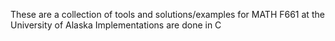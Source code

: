 These are a collection of tools and solutions/examples for MATH F661 at the University of Alaska
Implementations are done in C
